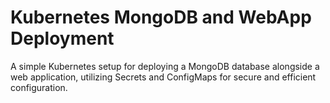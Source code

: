 # Kubernetes MongoDB and WebApp Deployment

A simple Kubernetes setup for deploying a MongoDB database alongside a web application, utilizing Secrets and ConfigMaps for secure and efficient configuration.
